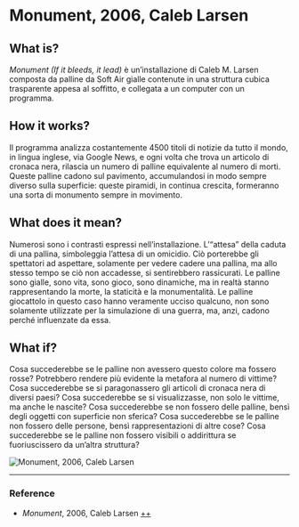 # Monument, 2006, Caleb Larsen

## What is?
_Monument (If it bleeds, it lead)_ è un’installazione di Caleb M. Larsen composta da palline da Soft Air gialle contenute in una struttura cubica trasparente appesa al soffitto, e collegata a un computer con un programma.

## How it works?
Il programma analizza costantemente 4500 titoli di notizie da tutto il mondo, in lingua inglese, via Google News, e ogni volta che trova un articolo di cronaca nera, rilascia un numero di palline equivalente al numero di morti. Queste palline cadono sul pavimento, accumulandosi in modo sempre diverso sulla superficie: queste piramidi, in continua crescita, formeranno una sorta di monumento sempre in movimento.

## What does it mean?
Numerosi sono i contrasti espressi nell’installazione. L’“attesa” della caduta di una pallina, simboleggia l’attesa di un omicidio. Ciò porterebbe gli spettatori ad aspettare, solamente per vedere cadere una pallina, ma allo stesso tempo se ciò non accadesse, si sentirebbero rassicurati. Le palline sono gialle, sono vita, sono gioco, sono dinamiche, ma in realtà stanno rappresentando la morte, la staticità e la monumentalità. Le palline giocattolo in questo caso hanno veramente ucciso qualcuno, non sono solamente utilizzate per la simulazione di una guerra, ma, anzi, cadono perché influenzate da essa.

## What if?
Cosa succederebbe se le palline non avessero questo colore ma fossero rosse? Potrebbero rendere più evidente la metafora al numero di vittime? Cosa succederebbe se si paragonassero gli articoli di cronaca nera di diversi paesi? Cosa succederebbe se si visualizzasse, non solo le vittime, ma anche le nascite? Cosa succederebbe se non fossero delle palline, bensì degli oggetti con superficie non sferica? Cosa succederebbe se le palline non fossero delle persone, bensì rappresentazioni di altre cose? Cosa succederebbe se le palline non fossero visibili o addirittura se fuoriuscissero da un’altra struttura?

![Monument, 2006, Caleb Larsen](http://www.asquare.org/networkresearch/wp-content/uploads/2008/10/monument-bbs.jpg)

--- 

### Reference
- _Monument_, 2006, Caleb Larsen [+](https://we-make-money-not-art.com/monument_if_it/)[+](https://books.google.sm/books?id=UgREV9O8sNAC&pg=PA178&lpg=PA178&dq=Caleb+larsen+yellow&source=bl&ots=gkAZiBFlN6&sig=ACfU3U3x5l4MUhsGyDO2jULwAMIOPcr9Zw&hl=en&sa=X&ved=2ahUKEwj4ibK4iavvAhXK16QKHetKAGoQ6AEwEXoECBAQAw#v=onepage&q=Caleb%20larsen%20yellow&f=false)
